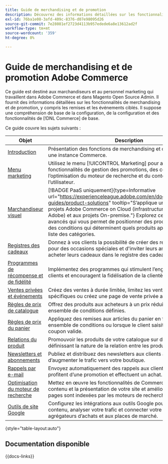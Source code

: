 ```yaml
---
title: Guide de merchandising et de promotion
description: Découvrez des informations détaillées sur les fonctionnalités de merchandising et de promotion d’Adobe Commerce, y compris les remises et événements ciblés.
exl-id: 76ba1e08-3afd-409c-8376-d07e98095d26
source-git-commit: 7e28081ef2723d4113b957edede6a8e13612ad2f
workflow-type: tm+mt
source-wordcount: '359'
ht-degree: 0%

---
```


# Guide de merchandising et de promotion Adobe Commerce

Ce guide est destiné aux marchandiseurs et au personnel marketing qui travaillent dans Adobe Commerce et dans Magento Open Source Admin. Il fournit des informations détaillées sur les fonctionnalités de merchandising et de promotion, y compris les remises et les événements ciblés. Il suppose une compréhension de base de la configuration, de la configuration et des fonctionnalités de [!DNL Commerce] de base.

Ce guide couvre les sujets suivants :

| Objet | Description |
| ------- | ----------- |
| [Introduction](introduction.md) | Présentation des fonctions de merchandising et de promotion avec une instance Commerce. |
| [Menu marketing](marketing-menu.md) | Utilisez le menu [!UICONTROL Marketing] pour accéder à plusieurs fonctionnalités de gestion des promotions, des communications, de l’optimisation du moteur de recherche et du contenu créé par l’utilisateur. |
| [Marchandiseur visuel](visual-merchandiser.md) | [!BADGE PaaS uniquement]{type=Informative url="https://experienceleague.adobe.com/en/docs/commerce/user-guides/product-solutions" tooltip="S’applique uniquement aux projets Adobe Commerce on Cloud (infrastructure PaaS gérée par Adobe) et aux projets On-premise."} Explorez cet ensemble d’outils avancés qui vous permet de positionner des produits et d’appliquer des conditions qui déterminent quels produits apparaissent dans la liste des catégories. |
| [Registres des cadeaux](gift-registries.md) | Donnez à vos clients la possibilité de créer des registres de cadeaux pour des occasions spéciales et d&#39;inviter leurs amis et leur famille à acheter leurs cadeaux dans le registre des cadeaux. |
| [Programmes de récompense et de fidélité](rewards-loyalty.md) | Implémentez des programmes qui stimulent l’engagement des clients et encouragent la fidélisation de la clientèle. |
| [Ventes privées et événements](events-private-sales.md) | Créez des ventes à durée limitée, limitez les ventes à des membres spécifiques ou créez une page de vente privée autonome. |
| [Règles de prix de catalogue](price-rules-catalog.md) | Offrez des produits aux acheteurs à un prix réduit basé sur un ensemble de conditions définies. |
| [ Règles de prix du panier ](price-rules-cart.md) | Appliquez des remises aux articles du panier en fonction d&#39;un ensemble de conditions ou lorsque le client saisit un code de coupon valide. |
| [Relations du produit](product-relationships.md) | Promouvoir les produits de votre catalogue sur d’autres pages en définissant la nature de la relation entre les produits. |
| [Newsletters et abonnements](newsletters.md) | Publiez et distribuez des newsletters aux clients abonnés afin d’augmenter le trafic vers votre boutique. |
| [Rappels par e-mail](email-reminder-rules.md) | Envoyez automatiquement des rappels aux clients pour qu’ils profitent d’une promotion et effectuent un achat. |
| [Optimisation du moteur de recherche](seo-overview.md) | Mettez en œuvre les fonctionnalités de Commerce pour affiner le contenu et la présentation de votre site et améliorer la façon dont les pages sont indexées par les moteurs de recherche. |
| [Outils de site Google](google-tools.md) | Configurez les intégrations aux outils Google pour optimiser votre contenu, analyser votre trafic et connecter votre catalogue aux agrégateurs d’achats et aux places de marché. |

{style="table-layout:auto"}

## Documentation disponible

{{docs-links}}
